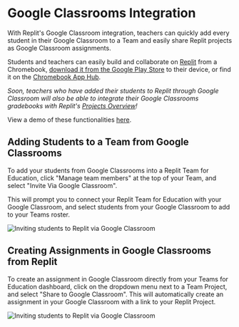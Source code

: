 # Google Classrooms Integration 

With Replit's Google Classroom integration, teachers can quickly add every student in their Google Classroom to a Team and easily share Replit projects as Google Classroom assignments.

Students and teachers can easily build and collaborate on [Replit](https://replit.com/) from a Chromebook, [download it from the Google Play Store](https://play.google.com/store/apps/details?id=com.replit.twa) to their device, or find it on the [Chromebook App Hub](https://chromebookapphub.withgoogle.com/apps/replit-teams-for-education). 

*Soon, teachers who have added their students to Replit through Google Classroom will also be able to integrate their Google Classrooms gradebooks with Replit's [Projects Overview](https://docs.replit.com/teams/reviewing-submissions)!* 

View a demo of these functionalities [here](https://www.loom.com/share/e2bb4abf6ad84fa28e19859d1089354f). 

## Adding Students to a Team from Google Classrooms
To add your students from Google Classrooms into a Replit Team for Education, click "Manage team members" at the top of your Team, and select "Invite Via Google Classroom".

This will prompt you to connect your Replit Team for Education with your Google Classroom, and select students from your Google Classroom to add to your Teams roster. 

![Inviting students to Replit via Google Classroom](/images/teamsForEducation/invite_via_gc.png)

## Creating Assignments in Google Classrooms from Replit 

To create an assignment in Google Classroom directly from your Teams for Education dashboard, click on the dropdown menu next to a Team Project, and select "Share to Google Classroom". This will automatically create an assignment in your Google Classroom with a link to your Replit Project. 

![Inviting students to Replit via Google Classroom](/images/teamsForEducation/create_assignment_gc.png)